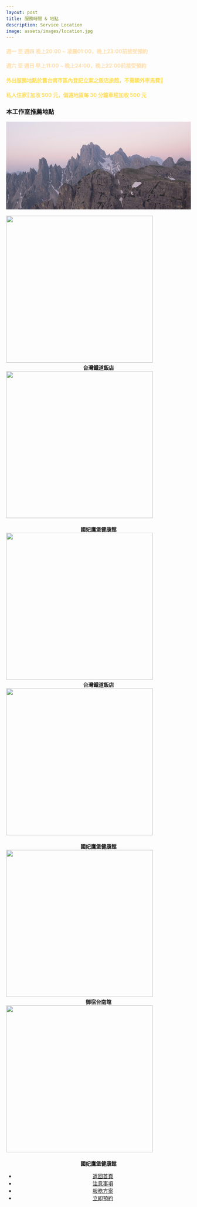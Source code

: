 ```yaml
---
layout: post
title: 服務時間 & 地點
description: Service Location
image: assets/images/location.jpg
---
```


<div class="box">
	<h4><font color="#FFDDAA">週一 至 週四 晚上20:00 ~ 凌晨01:00，晚上23:00前接受預約</font></h4>
    <h4><font color="#FFDDAA">週六 至 週日 早上11:00 ~ 晚上24:00，晚上22:00前接受預約</font></h4>
</div>

<div class="box">
	<h4><font color="#FFDD55">外出服務地點於舊台南市區內登記立案之飯店旅館，不需額外車馬費</font></h4>
    <h4><font color="#FFDD55">私人住家加收 500 元，偏遠地區每 30 分鐘車程加收 500 元</font></h4>
</div>

<h3>本工作室推薦地點</h3>

<span class="image fit"><img src="assets/images/pic03.jpg" alt="" /></span>
<div class="box alt">
	<div class="row 50% uniform">
		<div class="6u"><span class="image fit"><img src="{{site.basurl}}/assets/images/location1.jpg" width="400" height="400" alt="" /></span><center><b>台灣鐵道飯店</b></center></div>
		<div class="6u$"><span class="image fit"><img src="{{site.basurl}}/assets/images/location2.jpg" width="400" height="400"  alt="" /><center><b><br />國妃鷹堡健康館</b></center></span></div>
		<!-- Break -->
		<div class="6u"><span class="image fit"><img src="{{site.basurl}}/assets/images/location1.jpg" width="400" height="400" alt="" /></span><center><b>台灣鐵道飯店</b></center></div>
		<div class="6u$"><span class="image fit"><img src="{{site.basurl}}/assets/images/location2.jpg" width="400" height="400"  alt="" /><center><b><br />國妃鷹堡健康館</b></center></span></div>
		<!-- Break -->
		<div class="6u"><span class="image fit"><img src="{{site.basurl}}/assets/images/location1.jpg" width="400" height="400" alt="" /></span><center><b>御宿台南館</b></center></div>
		<div class="6u$"><span class="image fit"><img src="{{site.basurl}}/assets/images/location2.jpg" width="400" height="400"  alt="" /><center><b><br />國妃鷹堡健康館</b></center></span></div>
	</div>
</div>

<!-- Main -->
<div class="content">
    <p style="text-transform: uppercase;"></p>
         <ul class="actions">
            <center>
                <li><a href="{{site.basurl}}/" class="button">返回首頁</a></li>
                <li><a href="{{site.basurl}}/2018/01/08/precautions" class="button">注意事項</a></li>
                <li><a href="{{site.basurl}}/2018/01/09/service" class="button">服務方案</a></li>
                <li><a href="{{site.basurl}}/2018/01/03/contact" class="button">立即預約</a></li>
             </center>
        </ul>
</div>
